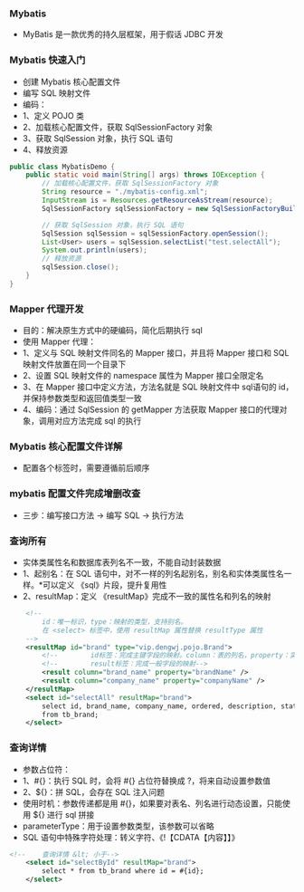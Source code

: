 ### Mybatis
* MyBatis 是一款优秀的持久层框架，用于假话 JDBC 开发

### Mybatis 快速入门
* 创建 Mybatis 核心配置文件
* 编写 SQL 映射文件
* 编码：
* 1、定义 POJO 类
* 2、加载核心配置文件，获取 SqlSessionFactory 对象
* 3、获取 SqlSession 对象，执行 SQL 语句
* 4、释放资源
```java
public class MybatisDemo {
    public static void main(String[] args) throws IOException {
        // 加载核心配置文件，获取 SqlSessionFactory 对象
        String resource = "./mybatis-config.xml";
        InputStream is = Resources.getResourceAsStream(resource);
        SqlSessionFactory sqlSessionFactory = new SqlSessionFactoryBuilder().build(is);

        // 获取 SqlSession 对象，执行 SQL 语句
        SqlSession sqlSession = sqlSessionFactory.openSession();
        List<User> users = sqlSession.selectList("test.selectAll");
        System.out.println(users);
        // 释放资源
        sqlSession.close();
    }
}
```

### Mapper 代理开发
* 目的：解决原生方式中的硬编码，简化后期执行 sql
* 使用 Mapper 代理：
* 1、定义与 SQL 映射文件同名的 Mapper 接口，并且将 Mapper 接口和 SQL 映射文件放置在同一个目录下
* 2、设置 SQL 映射文件的 namespace 属性为 Mapper 接口全限定名
* 3、在 Mapper 接口中定义方法，方法名就是 SQL 映射文件中 sql语句的 id，并保持参数类型和返回值类型一致
* 4、编码：通过 SqlSession 的 getMapper 方法获取 Mapper 接口的代理对象，调用对应方法完成 sql 的执行

### Mybatis 核心配置文件详解
* 配置各个标签时，需要遵循前后顺序

### mybatis 配置文件完成增删改查
* 三步：编写接口方法 -> 编写 SQL -> 执行方法

### 查询所有
* 实体类属性名和数据库表列名不一致，不能自动封装数据
* 1、起别名：在 SQL 语句中，对不一样的列名起别名，别名和实体类属性名一样。*可以定义 《sql》片段，提升复用性
* 2、resultMap：定义 《resultMap》完成不一致的属性名和列名的映射
```xml
    <!--
        id：唯一标识，type：映射的类型，支持别名。
        在 <select> 标签中，使用 resultMap 属性替换 resultType 属性
    -->
    <resultMap id="brand" type="vip.dengwj.pojo.Brand">
        <!--        id标签：完成主键字段的映射。column：表的列名，property：实体类的属性名-->
        <!--        result标签：完成一般字段的映射-->
        <result column="brand_name" property="brandName" />
        <result column="company_name" property="companyName" />
    </resultMap>
    <select id="selectAll" resultMap="brand">
        select id, brand_name, company_name, ordered, description, status
        from tb_brand;
    </select>
```

### 查询详情
* 参数占位符：
* 1、#{}：执行 SQL 时，会将 #{} 占位符替换成 ?，将来自动设置参数值
* 2、${}：拼 SQL，会存在 SQL 注入问题
* 使用时机：参数传递都是用 #{}，如果要对表名、列名进行动态设置，只能使用 ${} 进行 sql 拼接
* parameterType：用于设置参数类型，该参数可以省略
* SQL 语句中特殊字符处理：转义字符、《!【CDATA【内容】】》
```xml
<!--    查询详情 &lt; 小于-->
    <select id="selectById" resultMap="brand">
        select * from tb_brand where id = #{id};
    </select>
```